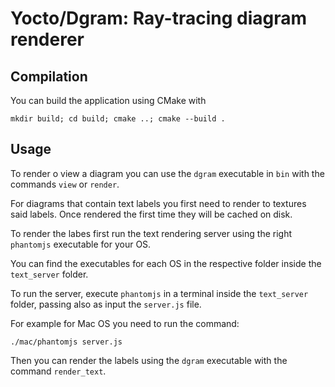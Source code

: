 # Yocto/Dgram: Ray-tracing diagram renderer

## Compilation
You can build the application using CMake with

```bin
mkdir build; cd build; cmake ..; cmake --build .
```

## Usage

To render o view a diagram you can use the `dgram` executable in `bin` with the commands `view` or `render`.

For diagrams that contain text labels you first need to render to textures said labels. Once rendered the first time they will be cached on disk.

To render the labes first run the text rendering server using the right `phantomjs` executable for your OS. 

You can find the executables for each OS in the respective folder inside the `text_server` folder. 

To run the server, execute `phantomjs` in a terminal inside the `text_server` folder, passing also as input the `server.js` file.

For example for Mac OS you need to run the command:

```bin
./mac/phantomjs server.js
```

Then you can render the labels using the `dgram` executable with the command `render_text`.